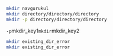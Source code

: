 ```bash
mkdir navgurukul
mkdir directory/directory/directory
mkdir -p directory/directory/directory
```
`-p`mkdir_key1`mkdir`mkdir_key2

```bash
mkdir existing_dir_error
mkdir existing_dir_error
```
